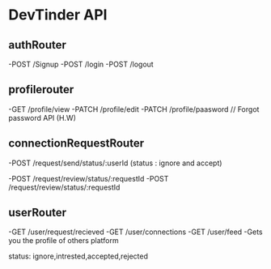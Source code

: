 # DevTinder API


## authRouter
-POST /Signup
-POST /login
-POST /logout

## profilerouter
-GET /profile/view
-PATCH /profile/edit
-PATCH /profile/paasword // Forgot password API (H.W)


## connectionRequestRouter
-POST /request/send/status/:userId (status : ignore and accept)

-POST /request/review/status/:requestId
-POST /request/review/status/:requestId


## userRouter
-GET /user/request/recieved
-GET /user/connections
-GET /user/feed -Gets you the profile of others platform





status: ignore,intrested,accepted,rejected